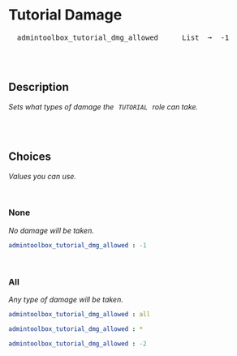 
# Tutorial Damage

<kbd>  admintoolbox_tutorial_dmg_allowed  </kbd>  
<kbd>  List  ➞  -1  </kbd>

<br>
<br>

## Description

*Sets what types of damage the  `TUTORIAL`  role can take.*

<br>
<br>

## Choices

*Values you can use.*

<br>

### None

*No damage will be taken.*

```yaml
admintoolbox_tutorial_dmg_allowed : -1
```

<br>

### All

*Any type of damage will be taken.*

```yaml
admintoolbox_tutorial_dmg_allowed : all
```

```yaml
admintoolbox_tutorial_dmg_allowed : *
```

```yaml
admintoolbox_tutorial_dmg_allowed : -2
```

<br>
